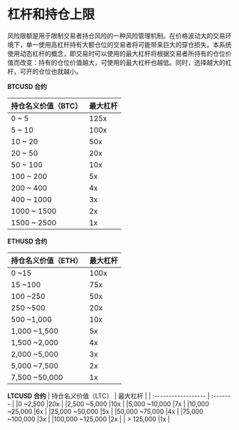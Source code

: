 # 杠杆和持仓上限

风险限额是用于限制交易者持仓风险的一种风险管理机制。在价格波动大的交易环境下，单一使用高杠杆持有大额仓位的交易者将可能带来巨大的穿仓损失。本系统使用动态杠杆的概念，即交易时可以使用的最大杠杆将根据交易者所持有的仓位价值而改变：持有的仓位价值越大，可使用的最大杠杆也越低。同时，选择越大的杠杆，可开的仓位也就越小。

**BTCUSD 合约**

| 持仓名义价值（BTC） | 最大杠杆 |
| :------------------ | :------- |
| 0 ~ 5               | 125x     |
| 5 ~ 10              | 100x     |
| 10 ~ 20             | 50x      |
| 20 ~ 50             | 20x      |
| 50 ~ 100            | 10x      |
| 100 ~ 200           | 5x       |
| 200 ~ 400           | 4x       |
| 400 ~ 1000          | 3x       |
| 1000 ~ 1500         | 2x       |
| 1500 ~ 2500         | 1x       |

**ETHUSD 合约**

| 持仓名义价值（ETH） | 最大杠杆 |
| :------------------ | :------- |
| 0 ~15               | 100x     |
| 15 ~100             | 75x      |
| 100 ~250            | 50x      |
| 250 ~500            | 20x      |
| 500 ~1,000          | 10x      |
| 1,000 ~1,500        | 5x       |
| 1,500 ~2,000        | 4x       |
| 2,000 ~5,000        | 3x       |
| 5,000 ~7,500        | 2x       |
| 7,500 ~50,000       | 1x       |

**LTCUSD 合约**
| 持仓名义价值（LTC） | 最大杠杆 |
| :------------------ | :------- |
|0 ~2,500             |20x       |
|2,500 ~5,000         |10x       |
|5,000 ~10,000        |7x        |
|10,000 ~25,000       |6x        |
|25,000 ~50,000       |5x        |
|50,000 ~75,000       |4x        |
|75,000 ~100,000      |3x        |
|100,000 ~125,000     |2x        |
| \> 125,000          |1x        |
